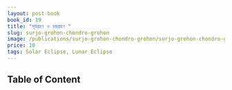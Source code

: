 ```yaml
---
layout: post-book
book_id: 19
title: "সূর্যগ্রহণ ও চন্দ্রগ্রহণ "
slug: surjo-grohon-chondro-grohon
image: /publications/surjo-grohon-chondro-grohon/surjo-grohon-chondro-grohon-book-cover.jpg
price: 10
tags: Solar Eclipse, Lunar Eclipse
---
```

## Table of Content
